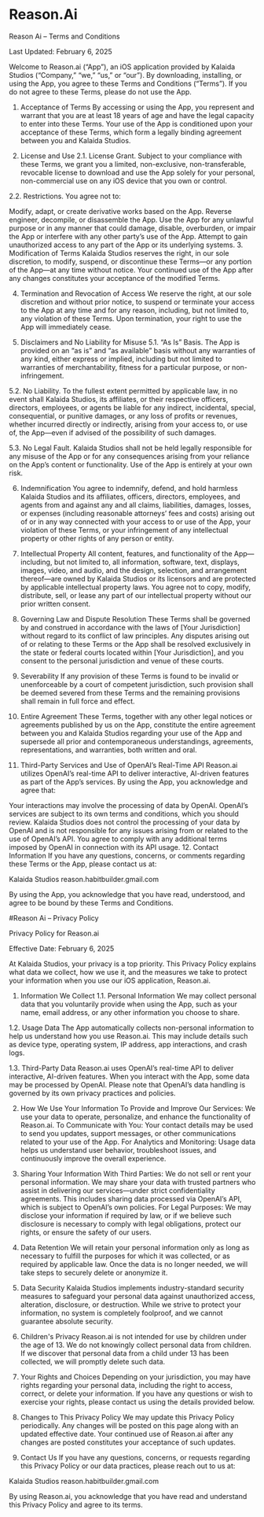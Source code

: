 # Reason.Ai

Reason Ai – Terms and Conditions
    
Last Updated: February 6, 2025
    
Welcome to Reason.ai (“App”), an iOS application provided by Kalaida Studios (“Company,” “we,” “us,” or “our”). By downloading, installing, or using the App, you agree to these Terms and Conditions (“Terms”). If you do not agree to these Terms, please do not use the App.
  
1. Acceptance of Terms
By accessing or using the App, you represent and warrant that you are at least 18 years of age and have the legal capacity to enter into these Terms. Your use of the App is conditioned upon your acceptance of these Terms, which form a legally binding agreement between you and Kalaida Studios.

2. License and Use
2.1. License Grant.
Subject to your compliance with these Terms, we grant you a limited, non-exclusive, non-transferable, revocable license to download and use the App solely for your personal, non-commercial use on any iOS device that you own or control.

2.2. Restrictions.
You agree not to:

Modify, adapt, or create derivative works based on the App.
Reverse engineer, decompile, or disassemble the App.
Use the App for any unlawful purpose or in any manner that could damage, disable, overburden, or impair the App or interfere with any other party’s use of the App.
Attempt to gain unauthorized access to any part of the App or its underlying systems.
3. Modification of Terms
Kalaida Studios reserves the right, in our sole discretion, to modify, suspend, or discontinue these Terms—or any portion of the App—at any time without notice. Your continued use of the App after any changes constitutes your acceptance of the modified Terms.

4. Termination and Revocation of Access
We reserve the right, at our sole discretion and without prior notice, to suspend or terminate your access to the App at any time and for any reason, including, but not limited to, any violation of these Terms. Upon termination, your right to use the App will immediately cease.

5. Disclaimers and No Liability for Misuse
5.1. “As Is” Basis.
The App is provided on an “as is” and “as available” basis without any warranties of any kind, either express or implied, including but not limited to warranties of merchantability, fitness for a particular purpose, or non-infringement.

5.2. No Liability.
To the fullest extent permitted by applicable law, in no event shall Kalaida Studios, its affiliates, or their respective officers, directors, employees, or agents be liable for any indirect, incidental, special, consequential, or punitive damages, or any loss of profits or revenues, whether incurred directly or indirectly, arising from your access to, or use of, the App—even if advised of the possibility of such damages.

5.3. No Legal Fault.
Kalaida Studios shall not be held legally responsible for any misuse of the App or for any consequences arising from your reliance on the App’s content or functionality. Use of the App is entirely at your own risk.

6. Indemnification
You agree to indemnify, defend, and hold harmless Kalaida Studios and its affiliates, officers, directors, employees, and agents from and against any and all claims, liabilities, damages, losses, or expenses (including reasonable attorneys’ fees and costs) arising out of or in any way connected with your access to or use of the App, your violation of these Terms, or your infringement of any intellectual property or other rights of any person or entity.

7. Intellectual Property
All content, features, and functionality of the App—including, but not limited to, all information, software, text, displays, images, video, and audio, and the design, selection, and arrangement thereof—are owned by Kalaida Studios or its licensors and are protected by applicable intellectual property laws. You agree not to copy, modify, distribute, sell, or lease any part of our intellectual property without our prior written consent.

8. Governing Law and Dispute Resolution
These Terms shall be governed by and construed in accordance with the laws of [Your Jurisdiction] without regard to its conflict of law principles. Any disputes arising out of or relating to these Terms or the App shall be resolved exclusively in the state or federal courts located within [Your Jurisdiction], and you consent to the personal jurisdiction and venue of these courts.

9. Severability
If any provision of these Terms is found to be invalid or unenforceable by a court of competent jurisdiction, such provision shall be deemed severed from these Terms and the remaining provisions shall remain in full force and effect.

10. Entire Agreement
These Terms, together with any other legal notices or agreements published by us on the App, constitute the entire agreement between you and Kalaida Studios regarding your use of the App and supersede all prior and contemporaneous understandings, agreements, representations, and warranties, both written and oral.

11. Third-Party Services and Use of OpenAI’s Real-Time API
Reason.ai utilizes OpenAI’s real-time API to deliver interactive, AI-driven features as part of the App’s services. By using the App, you acknowledge and agree that:

Your interactions may involve the processing of data by OpenAI.
OpenAI’s services are subject to its own terms and conditions, which you should review.
Kalaida Studios does not control the processing of your data by OpenAI and is not responsible for any issues arising from or related to the use of OpenAI’s API.
You agree to comply with any additional terms imposed by OpenAI in connection with its API usage.
12. Contact Information
If you have any questions, concerns, or comments regarding these Terms or the App, please contact us at:

Kalaida Studios
reason.habitbuilder.gmail.com

By using the App, you acknowledge that you have read, understood, and agree to be bound by these Terms and Conditions.

#Reason Ai – Privacy Policy 

Privacy Policy for Reason.ai
    
Effective Date: February 6, 2025

At Kalaida Studios, your privacy is a top priority. This Privacy Policy explains what data we collect, how we use it, and the measures we take to protect your information when you use our iOS application, Reason.ai.

1. Information We Collect
1.1. Personal Information
We may collect personal data that you voluntarily provide when using the App, such as your name, email address, or any other information you choose to share.

1.2. Usage Data
The App automatically collects non-personal information to help us understand how you use Reason.ai. This may include details such as device type, operating system, IP address, app interactions, and crash logs.

1.3. Third-Party Data
Reason.ai uses OpenAI’s real-time API to deliver interactive, AI-driven features. When you interact with the App, some data may be processed by OpenAI. Please note that OpenAI’s data handling is governed by its own privacy practices and policies.

2. How We Use Your Information
To Provide and Improve Our Services:
We use your data to operate, personalize, and enhance the functionality of Reason.ai.
To Communicate with You:
Your contact details may be used to send you updates, support messages, or other communications related to your use of the App.
For Analytics and Monitoring:
Usage data helps us understand user behavior, troubleshoot issues, and continuously improve the overall experience.
3. Sharing Your Information
With Third Parties:
We do not sell or rent your personal information. We may share your data with trusted partners who assist in delivering our services—under strict confidentiality agreements. This includes sharing data processed via OpenAI’s API, which is subject to OpenAI’s own policies.
For Legal Purposes:
We may disclose your information if required by law, or if we believe such disclosure is necessary to comply with legal obligations, protect our rights, or ensure the safety of our users.
4. Data Retention
We will retain your personal information only as long as necessary to fulfill the purposes for which it was collected, or as required by applicable law. Once the data is no longer needed, we will take steps to securely delete or anonymize it.

5. Data Security
Kalaida Studios implements industry-standard security measures to safeguard your personal data against unauthorized access, alteration, disclosure, or destruction. While we strive to protect your information, no system is completely foolproof, and we cannot guarantee absolute security.

6. Children's Privacy
Reason.ai is not intended for use by children under the age of 13. We do not knowingly collect personal data from children. If we discover that personal data from a child under 13 has been collected, we will promptly delete such data.

7. Your Rights and Choices
Depending on your jurisdiction, you may have rights regarding your personal data, including the right to access, correct, or delete your information. If you have any questions or wish to exercise your rights, please contact us using the details provided below.

8. Changes to This Privacy Policy
We may update this Privacy Policy periodically. Any changes will be posted on this page along with an updated effective date. Your continued use of Reason.ai after any changes are posted constitutes your acceptance of such updates.

9. Contact Us
If you have any questions, concerns, or requests regarding this Privacy Policy or our data practices, please reach out to us at:

Kalaida Studios
reason.habitbuilder.gmail.com

By using Reason.ai, you acknowledge that you have read and understand this Privacy Policy and agree to its terms.
